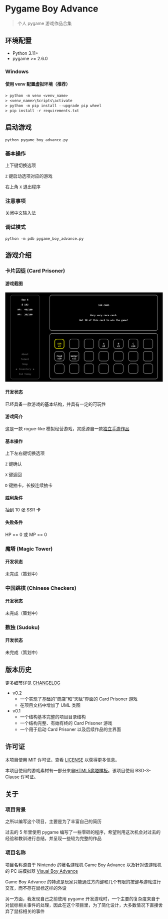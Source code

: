 # Pygame Boy Advance

> 个人 pygame 游戏作品合集

## 环境配置

* Python 3.11+
* pygame >= 2.6.0

### Windows

#### 使用 venv 配置虚拟环境（推荐）

```
> python -m venv <venv_name>
> <venv_name>\Scripts\activate
> python -m pip install --upgrade pip wheel
> pip install -r requirements.txt
```

## 启动游戏

```
python pygame_boy_advance.py
```

### 基本操作

上下键切换选项

`Z` 键启动选项对应的游戏

右上角 `X` 退出程序

### 注意事项

关闭中文输入法

### 调试模式

```
python -m pdb pygame_boy_advance.py
```

## 游戏介绍

### 卡片囚徒 (Card Prisoner)

#### 游戏截图

![](./docs/img/card-prisoner-screenshot.png)

#### 开发状态

已经具备一款游戏的基本结构，并具有一定的可玩性

#### 游戏简介

这是一款 rogue-like 模拟经营游戏，灵感源自一款[独立手游作品](https://indienova.com/g/drawcardlife)

#### 基本操作

上下左右键切换选项

`Z` 键确认

`X` 键返回

`D` 键抽卡，长按连续抽卡

#### 胜利条件

抽到 10 张 SSR 卡

#### 失败条件

HP == 0 或 MP == 0

### 魔塔 (Magic Tower)

#### 开发状态

未完成（策划中）

### 中国跳棋 (Chinese Checkers)

#### 开发状态

未完成（策划中）

### 数独 (Sudoku)

#### 开发状态

未完成（策划中）

## 版本历史

更多细节详见 [CHANGELOG](./CHANGELOG.md)

* v0.2
  * 一个实现了基础的“商店”和“天赋”界面的 Card Prisoner 游戏
  * 在项目文档中增加了 UML 类图
* v0.1
  * 一个结构基本完整的项目目录结构
  * 一个结构完整、有始有终的 Card Prisoner 游戏
  * 一个用于启动 Card Prisoner 以及后续作品的主界面

## 许可证

本项目使用 MIT 许可证。查看 [LICENSE](./LICENSE) 以获得更多信息。

本项目使用的游戏素材有一部分来自[HTML5魔塔样板](https://github.com/ckcz123/mota-js)。该项目使用 BSD-3-Clause 许可证。

## 关于

### 项目背景

之所以编写这个项目，主要是为了丰富自己的简历

过去的 5 年里使用 pygame 编写了一些零碎的程序，希望利用这次机会对过去的经验和教训进行总结，并呈现一些较为完整的作品

### 项目名称

项目名称源自于 Nintendo 的著名游戏机 Game Boy Advance 以及针对该游戏机的 PC 端模拟器 [Visual Boy Advance](https://visualboyadvance.org/)

Game Boy Advance 的特点是玩家只能通过方向键和几个有限的按键与游戏进行交互，而不存在鼠标这样的外设

另一方面，我发现自己之前使用 pygame 开发游戏时，一个主要的复杂度来自于对鼠标相关事件的处理，因此在这个项目里，为了简化设计，大多数情况下直接舍弃了鼠标相关的事件
